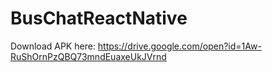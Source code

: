 # BusChatReactNative
Download APK here: https://drive.google.com/open?id=1Aw-RuShOrnPzQBQ73mndEuaxeUkJVrnd

